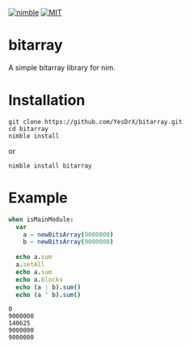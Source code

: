 [![nimble](https://raw.githubusercontent.com/yglukhov/nimble-tag/master/nimble.png)](https://github.com/yglukhov/nimble-tag)
[![MIT](https://img.shields.io/badge/License-MIT-blue.svg)](https://opensource.org/licenses/MIT)

# bitarray
A simple bitarray library for nim.

# Installation
```
git clone https://github.com/YesDrX/bitarray.git
cd bitarray
nimble install
```
or
```
nimble install bitarray
```

# Example
```nim
when isMainModule:
  var
    a = newBitsArray(9000000)
    b = newBitsArray(9000000)
  
  echo a.sum
  a.setAll
  echo a.sum
  echo a.blocks
  echo (a | b).sum()
  echo (a ^ b).sum()
```
```
0
9000000
140625
9000000
9000000
```
